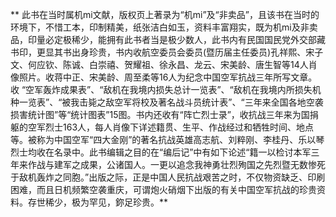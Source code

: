 **    此书在当时属机mi文献，版权页上著录为“机mi”及“非卖品”，且该书在当时的环境下，不惜工本，印制精美，纸张洁白如玉，资料丰富翔实，既为机mi及非卖品，印量必定极稀少，能拥有此书者当是极少数人，此书内有民国国民党外交部藏书印，更显其书出身珍贵，书内收航空委员会委员(暨历届主任委员)孔祥熙、宋子文、何应钦、陈诚、白崇禧、贺耀祖、徐永昌、龙云、宋美龄、唐生智等14人肖像照片。收蒋中正、宋美龄、周至柔等16人为纪念中国空军抗战三年所写文章。收 “空军轰炸成果表”、“敌机在我境内损失总计一览表”、“敌机在我境内所损失机种一览表”、“被我击毙之敌空军将校及著名战斗员统计表”、“三年来全国各地空袭损害统计图”等“统计图表”15图。书内还收有“阵亡烈士录”，收抗战三年来为国捐躯的空军烈士163人，每人肖像下详述籍贯、生平、作战经过和牺牲时间、地点等。被称为中国空军“四大金刚”的著名抗战英雄高志航、刘粹刚、李桂丹、乐以琴烈士均收在名录中。此书编辑之目的在“编后记”中有如下论述“籍一以检讨本军三年来作战与建军之成果，公诸国人。一更以追念我神勇壮烈殉国之先烈暨无数惨死于敌机轰炸之同胞。”出版之际，正是中国人民抗战艰苦之时，不仅物资缺乏、印刷困难，而且日机频繁空袭重庆，可谓炮火硝烟下出版的有关中国空军抗战的珍贵资料。存世稀少，极为罕见，鉨足珍贵。**